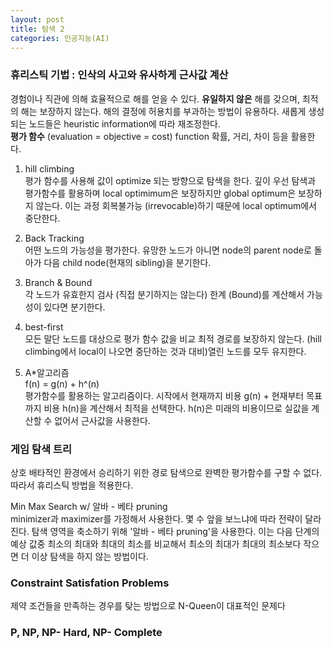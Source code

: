 ```yaml
---
layout: post
title: 탐색 2
categories: 인공지능(AI)
---
```

### 휴리스틱 기법 : 인삭의 사고와 유사하게 근사값 계산
경험이나 직관에 의해 효율적으로 해를 얻을 수 있다. **유일하지 않은** 해를 갖으며, 최적의 해는 보장하지 않는다.
해의 결정에 허용치를 부과하는 방법이 유용하다. 새롭게 생성되는 노드들은 heuristic information에 따라 재조정한다.<br>
**평가 함수** (evaluation = objective  = cost) function
확률, 거리, 차이 등을 활용한다.

1. hill climbing<br>
평가 함수를 사용해 값이 optimize 되는 방향으로 탐색을 한다.
깊이 우선 탐색과 평가함수를 활용하며 local optimimum은 보장하지만 global optimum은 보장하지 않는다.
이는 과정 회복불가능 (irrevocable)하기 때문에 local optimum에서 중단한다.

2. Back Tracking <br>
어떤 노드의 가능성을 평가한다. 유망한 노드가 아니면 node의 parent node로 돌아가 다음 child node(현재의 sibling)을 분기한다.

3. Branch & Bound <br>
각 노드가 유효한지 검사 (직접 분기하지는 않는다) 한계 (Bound)를 계산해서 가능성이 있다면 분기한다.

4. best-first<br>
모든 말단 노드를 대상으로 평가 함수 값을 비교 최적 경로를 보장하지 않는다. (hill climbing에서 local이 나오면 중단하는 것과 대비)열린 노드를 모두 유지한다.

5. A*알고리즘 <br>
f(n) = g(n) + h^(n)<br>
평가함수를 활용하는 알고리즘이다. 시작에서 현재까지 비용  g(n) + 현재부터 목표까지 비용 h(n)을 계산해서 최적을 선택한다. h(n)은 미래의 비용이므로 실값을 계산할 수 없어서 근사값을 사용한다.

### 게임 탐색 트리
상호 배타적인 환경에서 승리하기 위한 경로 탐색으로 완벽한 평가함수를 구할 수 없다. 따라서 휴리스틱 방법을 적용한다.

Min Max Search w/ 알바 - 베타 pruning <br>
minimizer과 maximizer를 가정해서 사용한다. 몇 수 앞을 보느냐에 따라 전략이 달라진다. 탐색 영역을 축소하기 위해 '알바 - 베타 pruning'을 사용한다. 이는 다음 단계의 예상 값중 최소의 최대와 최대의 최소를 비교해서
최소의 최대가 최대의 최소보다 작으면 더 이상 탐색을 하지 않는 방법이다.

### Constraint Satisfation Problems
제약 조건들을 만족하는 경우를 탖는 방법으로 N-Queen이 대표적인 문제다

### P, NP, NP- Hard, NP- Complete
